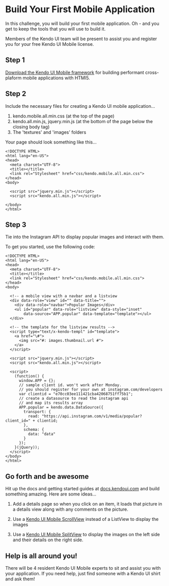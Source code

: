 # Build Your First Mobile Application

In this challenge, you will build your first mobile application.  Oh - and you get to keep the tools that you will use to build it.  

Members of the Kendo UI team will be present to assist you and register you for your free Kendo UI Mobile license.

## Step 1

[Download the Kendo UI Mobile framework](http://www.kendoui.com/download) for building performant cross-plaform mobile applications with HTMl5.

## Step 2

Include the necessary files for creating a Kendo UI mobile application...

1. kendo.mobile.all.min.css (at the top of the page)
2. kendo.all.min.js, jquery.min.js (at the bottom of the page below the closing body tag)
4. The 'textures' and 'images' folders

Your page should look something like this...

    <!DOCTYPE HTML>
    <html lang="en-US">
    <head>
      <meta charset="UTF-8">
      <title></title>
      <link rel="Stylesheet" href="css/kendo.mobile.all.min.css">
    </head>
    <body>
      
      <script src="jquery.min.js"></script>
      <script src="kendo.all.min.js"></script>

    </body>
    </html>

## Step 3

Tie into the Instagram API to display popular images and interact with them.

To get you started, use the following code:

    <!DOCTYPE HTML>
    <html lang="en-US">
    <head>
      <meta charset="UTF-8">
      <title></title>
      <link rel="Stylesheet" href="css/kendo.mobile.all.min.css">
    </head>
    <body>
      
      <!-- a mobile view with a navbar and a listview
      <div data-role="view" id="" data-title="">
        <div data-role="navbar">Popular Images</div>
        <ul id="popular" data-role="listview" data-style="inset" 
            data-source="APP.popular" data-template="template"></ul>
      </div>
      
      <!-- the template for the listview results -->
      <script type="text/x-kendo-templ" id="template">
        <a href="\#">
          <img src="#: images.thumbnail.url #">
        </a>
      </script>
      
      <script src="jquery.min.js"></script>
      <script src="kendo.all.min.js"></script>
      
      <script>
        (function() {
          window.APP = {};
          // sample client id. won't work after Monday. 
          // you should register for your own at instagram.com/developers
          var clientid = "e70cc03ee111421cba42068751ff75b1";
          // create a datasource to read the instagram api
          // and map its results array
          APP.popular = kendo.data.DataSource({
            transport: {
              read: "https://api.instagram.com/v1/media/popular?client_id=" + clientid;
            },
            schema: {
              data: "data"
            }
          });
        }(jQuery));
      </script>
    </body>
    </html>

## Go forth and be awesome

Hit up the docs and getting started guides at [docs.kendoui.com](http://docs.kendoui.com) and build something amazing.  Here are some ideas...

1. Add a details page so when you click on an item, it loads that picture in a details view along with any comments on the picture.

2. Use a [Kendo UI Mobile ScrollView](http://demos.kendoui.com/mobile/scrollview) instead of a ListView to display the images

3. Use a [Kendo UI Mobile SplitView](http://demos.kendoui.com/mobile/splitview) to display the images on the left side and their details on the right side.

## Help is all around you!

There will be 4 resident Kendo UI Mobile experts to sit and assist you with your application.  If you need help, just find someone with a Kendo UI shirt and ask them!
